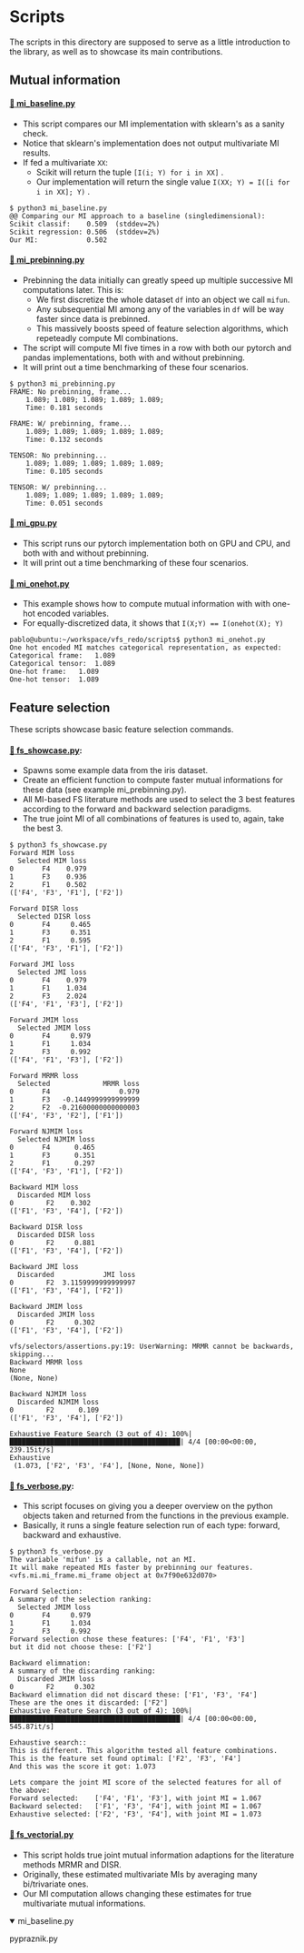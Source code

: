 # Scripts

The scripts in this directory are supposed to serve as a little introduction to the library, as well as to showcase its main contributions.


## Mutual information

#### [:page_facing_up: mi_baseline.py](mi_baseline.py)

- This script compares our MI implementation with sklearn's as a sanity check.
- Notice that sklearn's implementation does not output multivariate MI results.
- If fed a multivariate `XX`:
  - Scikit will return the tuple `[I(i; Y) for i in XX]` .
  - Our implementation will return the single value `I(XX; Y) = I([i for i in XX]; Y)` .

```
$ python3 mi_baseline.py
@@ Comparing our MI approach to a baseline (singledimensional):
Scikit classif:    0.509  (stddev=2%)
Scikit regression: 0.506  (stddev=2%)
Our MI:            0.502   
```

#### [:page_facing_up: mi_prebinning.py](mi_prebinning.py)
  - Prebinning the data initially can greatly speed up multiple successive MI computations later. This is:
    - We first discretize the whole dataset `df` into an object we call `mifun`.
    - Any subsequential MI among any of the variables in `df` will be way faster since data is prebinned.
    - This massively boosts speed of feature selection algorithms, which repeteadly compute MI combinations.
  - The script will compute MI five times in a row with both our pytorch and pandas implementations, both with and without prebinning.
  - It will print out a time benchmarking of these four scenarios.

```
$ python3 mi_prebinning.py
FRAME: No prebinning, frame...
	1.089; 1.089; 1.089; 1.089; 1.089;
	Time: 0.181 seconds

FRAME: W/ prebinning, frame...
	1.089; 1.089; 1.089; 1.089; 1.089;
	Time: 0.132 seconds

TENSOR: No prebinning...
	1.089; 1.089; 1.089; 1.089; 1.089;
	Time: 0.105 seconds

TENSOR: W/ prebinning...
	1.089; 1.089; 1.089; 1.089; 1.089;
	Time: 0.051 seconds
```

#### [:page_facing_up: mi_gpu.py](mi_gpu.py)
  - This script runs our pytorch implementation both on GPU and CPU, and both with and without prebinning.
  - It will print out a time benchmarking of these four scenarios.

#### [:page_facing_up: mi_onehot.py](mi_onehot.py)
  - This example shows how to compute mutual information with with one-hot encoded variables.
  - For equally-discretized data, it shows that `I(X;Y) == I(onehot(X); Y)`

```
pablo@ubuntu:~/workspace/vfs_redo/scripts$ python3 mi_onehot.py
One hot encoded MI matches categorical representation, as expected:
Categorical frame:	 1.089
Categorical tensor:	 1.089
One-hot frame:	 1.089
One-hot tensor:	 1.089
```

## Feature selection
These scripts showcase basic feature selection commands.

#### [:page_facing_up: fs_showcase.py](fs_showcase.py):
  - Spawns some example data from the iris dataset.
  - Create an efficient function to compute faster mutual informations for these data (see example mi_prebinning.py).
  - All MI-based FS literature methods are used to select the 3 best features according to the forward and backward selection paradigms.
  - The true joint MI of all combinations of features is used to, again, take the best 3.

```
$ python3 fs_showcase.py
Forward MIM loss
  Selected MIM loss
0       F4    0.979
1       F3    0.936
2       F1    0.502
(['F4', 'F3', 'F1'], ['F2'])

Forward DISR loss
  Selected DISR loss
0       F4     0.465
1       F3     0.351
2       F1     0.595
(['F4', 'F3', 'F1'], ['F2'])

Forward JMI loss
  Selected JMI loss
0       F4    0.979
1       F1    1.034
2       F3    2.024
(['F4', 'F1', 'F3'], ['F2'])

Forward JMIM loss
  Selected JMIM loss
0       F4     0.979
1       F1     1.034
2       F3     0.992
(['F4', 'F1', 'F3'], ['F2'])

Forward MRMR loss
  Selected             MRMR loss
0       F4                 0.979
1       F3   -0.1449999999999999
2       F2  -0.21600000000000003
(['F4', 'F3', 'F2'], ['F1'])

Forward NJMIM loss
  Selected NJMIM loss
0       F4      0.465
1       F3      0.351
2       F1      0.297
(['F4', 'F3', 'F1'], ['F2'])

Backward MIM loss
  Discarded MIM loss
0        F2    0.302
(['F1', 'F3', 'F4'], ['F2'])

Backward DISR loss
  Discarded DISR loss
0        F2     0.881
(['F1', 'F3', 'F4'], ['F2'])

Backward JMI loss
  Discarded            JMI loss
0        F2  3.1159999999999997
(['F1', 'F3', 'F4'], ['F2'])

Backward JMIM loss
  Discarded JMIM loss
0        F2     0.302
(['F1', 'F3', 'F4'], ['F2'])

vfs/selectors/assertions.py:19: UserWarning: MRMR cannot be backwards, skipping...
Backward MRMR loss
None
(None, None)

Backward NJMIM loss
  Discarded NJMIM loss
0        F2      0.109
(['F1', 'F3', 'F4'], ['F2'])

Exhaustive Feature Search (3 out of 4): 100%|██████████████████████████████████████████| 4/4 [00:00<00:00, 239.15it/s]
Exhaustive
 (1.073, ['F2', 'F3', 'F4'], [None, None, None])

```

#### [:page_facing_up: fs_verbose.py](fs_verbose.py):
  - This script focuses on giving you a deeper overview on the python objects taken and returned from the functions in the previous example.  
  - Basically, it runs a single feature selection run of each type: forward, backward and exhaustive.

```
$ python3 fs_verbose.py
The variable 'mifun' is a callable, not an MI.
It will make repeated MIs faster by prebinning our features.
<vfs.mi.mi_frame.mi_frame object at 0x7f90e632d070>

Forward Selection:
A summary of the selection ranking:
  Selected JMIM loss
0       F4     0.979
1       F1     1.034
2       F3     0.992
Forward selection chose these features: ['F4', 'F1', 'F3']
but it did not choose these: ['F2']

Backward elimnation:
A summary of the discarding ranking:
  Discarded JMIM loss
0        F2     0.302
Backward elimnation did not discard these: ['F1', 'F3', 'F4']
These are the ones it discarded: ['F2']
Exhaustive Feature Search (3 out of 4): 100%|██████████████████████████████████████████| 4/4 [00:00<00:00, 545.87it/s]

Exhaustive search::
This is different. This algorithm tested all feature combinations.
This is the feature set found optimal: ['F2', 'F3', 'F4']
And this was the score it got: 1.073

Lets compare the joint MI score of the selected features for all of the above:
Forward selected:    ['F4', 'F1', 'F3'], with joint MI = 1.067
Backward selected:   ['F1', 'F3', 'F4'], with joint MI = 1.067
Exhaustive selected: ['F2', 'F3', 'F4'], with joint MI = 1.073
```


#### [:page_facing_up: fs_vectorial.py](fs_vectorial.py)
  - This script holds true joint mutual information adaptions for the literature methods MRMR and DISR.
  - Originally, these estimated multivariate MIs by averaging many bi/trivariate ones.
  - Our MI computation allows changing these estimates for true multivariate mutual informations.






<details open><summary> mi_baseline.py </summary>
<p>
</p>
</details>  
pypraznik.py
